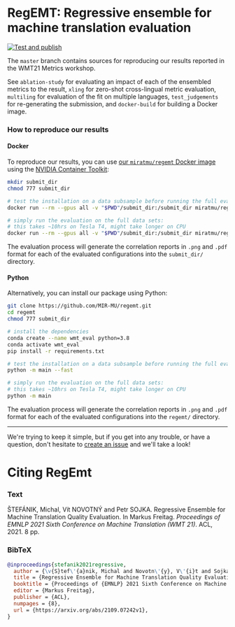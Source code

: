 # RegEMT: Regressive ensemble for machine translation evaluation

[![Test and publish](https://github.com/MIR-MU/regemt/workflows/Test%20and%20publish/badge.svg)](https://github.com/MIR-MU/regemt/actions?query=workflow%3ATest%20and%20publish)

The `master` branch contains sources for reproducing our results reported in
the WMT21 Metrics workshop.

See `ablation-study` for evaluating an impact of each of the ensembled metrics
to the result, `xling` for zero-shot cross-lingual metric evaluation,
`multiling` for evaluation of the fit on multiple languages, `test_judgements`
for re-generating the submission, and `docker-build` for building a Docker image.

### How to reproduce our results

#### Docker

To reproduce our results, you can use [our `miratmu/regemt` Docker
image][docker] using the [NVIDIA Container Toolkit][nvidia-docker]:

```sh
mkdir submit_dir
chmod 777 submit_dir

# test the installation on a data subsample before running the full evaluation process:
docker run --rm --gpus all -v "$PWD"/submit_dir:/submit_dir miratmu/regemt --fast

# simply run the evaluation on the full data sets:
# this takes ~10hrs on Tesla T4, might take longer on CPU
docker run --rm --gpus all -v "$PWD"/submit_dir:/submit_dir miratmu/regemt
```

The evaluation process will generate the correlation reports in `.png` and
`.pdf` format for each of the evaluated configurations into the `submit_dir/`
directory.

#### Python

Alternatively, you can install our package using Python:

```sh
git clone https://github.com/MIR-MU/regemt.git
cd regemt
chmod 777 submit_dir

# install the dependencies
conda create --name wmt_eval python=3.8
conda activate wmt_eval
pip install -r requirements.txt

# test the installation on a data subsample before running the full evaluation process:
python -m main --fast

# simply run the evaluation on the full data sets:
# this takes ~10hrs on Tesla T4, might take longer on CPU
python -m main
```

The evaluation process will generate the correlation reports in `.png` and
`.pdf` format for each of the evaluated configurations into the `regemt/`
directory.

***

We're trying to keep it simple, but if you get into any trouble, or have a
question, don't hesitate to [create an issue][issues] and we'll take a look!

 [docker]: https://hub.docker.com/r/miratmu/regemt
 [nvidia-docker]: https://github.com/NVIDIA/nvidia-docker
 [issues]: https://github.com/MIR-MU/regemt/issues

# Citing RegEmt

### Text

ŠTEFÁNIK, Michal, Vít NOVOTNÝ and Petr SOJKA. Regressive Ensemble for Machine Translation Quality Evaluation. In Markus Freitag. *Proceedings of EMNLP 2021 Sixth Conference on Machine Translation (WMT 21)*. ACL, 2021. 8 pp.

### BibTeX

``` bib
@inproceedings{stefanik2021regressive,
  author = {\v{S}tef\'{a}nik, Michal and Novotn\'{y}, V\'{i}t and Sojka, Petr},
  title = {Regressive Ensemble for Machine Translation Quality Evaluation},
  booktitle = {Proceedings of {EMNLP} 2021 Sixth Conference on Machine Translation ({WMT} 21)},
  editor = {Markus Freitag},
  publisher = {ACL},
  numpages = {8},
  url = {https://arxiv.org/abs/2109.07242v1},
}
```
